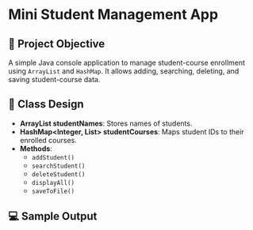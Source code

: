 # Mini Student Management App

## 📌 Project Objective
A simple Java console application to manage student-course enrollment using `ArrayList` and `HashMap`. It allows adding, searching, deleting, and saving student-course data.

## 🧱 Class Design
- **ArrayList<String> studentNames**: Stores names of students.
- **HashMap<Integer, List<String>> studentCourses**: Maps student IDs to their enrolled courses.
- **Methods**:
  - `addStudent()`
  - `searchStudent()`
  - `deleteStudent()`
  - `displayAll()`
  - `saveToFile()`

## 💻 Sample Output
